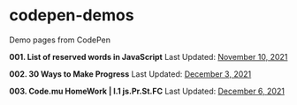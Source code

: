 # codepen-demos

Demo pages from CodePen

**001. List of reserved words in JavaScript**
Last Updated: [November 10, 2021](https://codepen.io/j2vi/pen/oNNWKoZ)

**002. 30 Ways to Make Progress**
Last Updated: [December 3, 2021](https://codepen.io/j2vi/pen/abyegdW)

**003. Code.mu HomeWork | l.1 js.Pr.St.FC**
Last Updated: [December 6, 2021](https://codepen.io/j2vi/pen/mdBVqNW)
